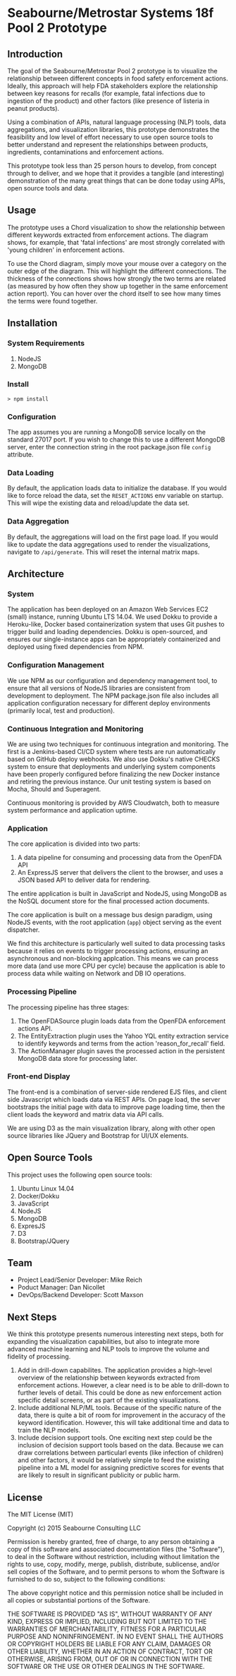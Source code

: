 # Seabourne/Metrostar Systems 18f Pool 2 Prototype

## Introduction

The goal of the Seabourne/Metrostar Pool 2 prototype is to visualize the relationship between different concepts in food safety enforcement actions.  Ideally, this approach will help FDA stakeholders explore the relationship between key reasons for recalls (for example, fatal infections due to ingestion of the product) and other factors (like presence of listeria in peanut products). 

Using a combination of APIs, natural language processing (NLP) tools, data aggregations, and visualization libraries, this prototype demonstrates the feasibility and low level of effort necessary to use open source tools to better understand and represent the relationships between products, ingredients, contaminations and enforcement actions.

This prototype took less than 25 person hours to develop, from concept through to deliver, and we hope that it provides a tangible (and interesting) demonstration of the many great things that can be done today using APIs, open source tools and data.

## Usage

The prototype uses a Chord visualization to show the relationship between different keywords extracted from enforcement actions. The diagram shows, for example, that 'fatal infections' are most strongly correlated with 'young children' in enforcement actions.

To use the Chord diagram, simply move your mouse over a category on the outer edge of the diagram. This will highlight the different connections. The thickness of the connections shows how strongly the two terms are related (as measured by how often they show up together in the same enforcement action report). You can hover over the chord itself to see how many times the terms were found together.

## Installation

### System Requirements

1. NodeJS
2. MongoDB

### Install

```
> npm install
```

### Configuration

The app assumes you are running a MongoDB service locally on the standard 27017 port.  If you wish to change this to use a different MongoDB server, enter the connection string in the root package.json file `config` attribute.

### Data Loading

By default, the application loads data to initialize the database.  If you would like to force reload the data, set the `RESET_ACTIONS` env variable on startup. This will wipe the existing data and reload/update the data set.

### Data Aggregation

By default, the aggregations will load on the first page load.  If you would like to update the data aggregations used to render the visualizations, navigate to `/api/generate`. This will reset the internal matrix maps.

## Architecture

### System

The application has been deployed on an Amazon Web Services EC2 (small) instance, running Ubuntu LTS 14.04. We used Dokku to provide a Heroku-like, Docker based containerization system that uses Git pushes to trigger build and loading dependencies.  Dokku is open-sourced, and ensures our single-instance apps can be appropriately containerized and deployed using fixed dependencies from NPM.

### Configuration Management

We use NPM as our configuration and dependency management tool, to ensure that all versions of NodeJS libraries are consistent from development to deployment. The NPM package.json file also includes all application configuration necessary for different deploy environments (primarily local, test and production).

### Continuous Integration and Monitoring

We are using two techniques for continuous integration and monitoring. The first is a Jenkins-based CI/CD system where tests are run automatically based on GitHub deploy webhooks.  We also use Dokku's native CHECKS system to ensure that deployments and underlying system components have been properly configured before finalizing the new Docker instance and retiring the previous instance. Our unit testing system is based on Mocha, Should and Superagent.

Continuous monitoring is provided by AWS Cloudwatch, both to measure system performance and application uptime.

### Application

The core application is divided into two parts:

1. A data pipeline for consuming and processing data from the OpenFDA API
2. An ExpressJS server that delivers the client to the browser, and uses a JSON based API to deliver data for rendering.

The entire application is built in JavaScript and NodeJS, using MongoDB as the NoSQL document store for the final processed action documents.

The core application is built on a message bus design paradigm, using NodeJS events, with the root application (`app`) object serving as the event dispatcher.

We find this architecture is particularly well suited to data processing tasks because it relies on events to trigger processing actions, ensuring an asynchronous and non-blocking applcation. This means we can process more data (and use more CPU per cycle) because the application is able to process data while waiting on Network and DB IO operations.

### Processing Pipeline

The processing pipeline has three stages:

1. The OpenFDASource plugin loads data from the OpenFDA enforcement actions API.
2. The EntityExtraction plugin uses the Yahoo YQL entity extraction service to identify keywords and terms from the action 'reason_for_recall' field.
3. The ActionManager plugin saves the processed action in the persistent MongoDB data store for processing later.

### Front-end Display

The front-end is a combination of server-side rendered EJS files, and client side Javascript which loads data via REST APIs.  On page load, the server bootstraps the initial page with data to improve page loading time, then the client loads the keyword and matrix data via API calls.

We are using D3 as the main visualization library, along with other open source libraries like JQuery and Bootstrap for UI/UX elements.

## Open Source Tools

This project uses the following open source tools:

1. Ubuntu Linux 14.04
1. Docker/Dokku
1. JavaScript
1. NodeJS
1. MongoDB
1. ExpresJS
1. D3
1. Bootstrap/JQuery

## Team

* Project Lead/Senior Developer: Mike Reich
* Poduct Manager: Dan Nicollet
* DevOps/Backend Developer: Scott Maxson

## Next Steps

We think this prototype presents numerous interesting next steps, both for expanding the visualization capabilities, but also to integrate more advanced machine learning and NLP tools to improve the volume and fidelity of processing.

1. Add in drill-down capabilites. The application provides a high-level overview of the relationship between keywords extracted from enforcement actions. However, a clear need is to be able to drill-down to further levels of detail. This could be done as new enforcement action specific detail screens, or as part of the existing visualizations.
1. Include additional NLP/ML tools. Because of the specific nature of the data, there is quite a bit of room for improvement in the accuracy of the keyword identification. However, this will take additional time and data to train the NLP models.
1. Include decision support tools. One exciting next step could be the inclusion of decision support tools based on the data. Because we can draw correlations between particularl events (like infection of children) and other factors, it would be relatively simple to feed the existing pipeline into a ML model for assigning predictive scores for events that are likely to result in significant publicity or public harm.

## License

The MIT License (MIT)

Copyright (c) 2015 Seabourne Consulting LLC

Permission is hereby granted, free of charge, to any person obtaining a copy
of this software and associated documentation files (the "Software"), to deal
in the Software without restriction, including without limitation the rights
to use, copy, modify, merge, publish, distribute, sublicense, and/or sell
copies of the Software, and to permit persons to whom the Software is
furnished to do so, subject to the following conditions:

The above copyright notice and this permission notice shall be included in
all copies or substantial portions of the Software.

THE SOFTWARE IS PROVIDED "AS IS", WITHOUT WARRANTY OF ANY KIND, EXPRESS OR
IMPLIED, INCLUDING BUT NOT LIMITED TO THE WARRANTIES OF MERCHANTABILITY,
FITNESS FOR A PARTICULAR PURPOSE AND NONINFRINGEMENT. IN NO EVENT SHALL THE
AUTHORS OR COPYRIGHT HOLDERS BE LIABLE FOR ANY CLAIM, DAMAGES OR OTHER
LIABILITY, WHETHER IN AN ACTION OF CONTRACT, TORT OR OTHERWISE, ARISING FROM,
OUT OF OR IN CONNECTION WITH THE SOFTWARE OR THE USE OR OTHER DEALINGS IN
THE SOFTWARE.

